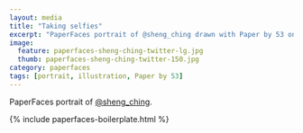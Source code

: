 ```yaml
---
layout: media
title: "Taking selfies"
excerpt: "PaperFaces portrait of @sheng_ching drawn with Paper by 53 on an iPad."
image: 
  feature: paperfaces-sheng-ching-twitter-lg.jpg
  thumb: paperfaces-sheng-ching-twitter-150.jpg
category: paperfaces
tags: [portrait, illustration, Paper by 53]
---
```


PaperFaces portrait of [@sheng_ching](http://twitter.com/sheng_ching).

{% include paperfaces-boilerplate.html %}